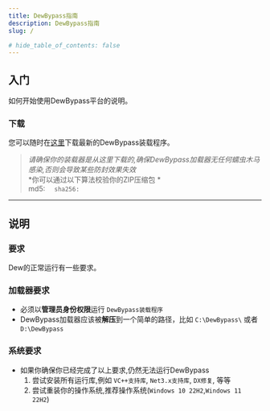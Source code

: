 ```yaml
---
title: DewBypass指南
description: DewBypass指南
slug: /

# hide_table_of_contents: false
---
```


## 入门
如何开始使用DewBypass平台的说明。
### 下载
您可以随时在[这里](https://dew.cab)下载最新的DewBypass装载程序。

> *请确保你的装载器是从这里下载的,确保DewBypass加载器无任何蠕虫木马感染,否则会导致某些防封效果失效*    
>*你可以通过以下算法校验你的ZIP压缩包 *  
md5: ``  
sha256: ``

---

## 说明

### 要求
Dew的正常运行有一些要求。

### 加载器要求
- 必须以**管理员身份权限**运行 `DewBypass装载程序`
- DewBypass加载器应该被**解压**到一个简单的路径，比如 `C:\DewBypass\` 或者 `D:\DewBypass`

### 系统要求

- 如果你确保你已经完成了以上要求,仍然无法运行DewBypass
  1. 尝试安装所有运行库,例如 `VC++支持库`, `Net3.x支持库`, `DX修复`, 等等
  2. 尝试重装你的操作系统,推荐操作系统(`Windows 10 22H2`,`Windows 11 22H2`)
      


